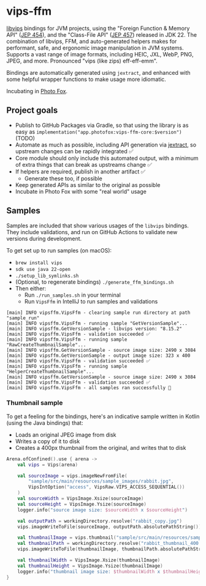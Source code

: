 # vips-ffm

[libvips](https://github.com/libvips/libvips) bindings for JVM projects, using the "Foreign Function & Memory API"
([JEP 454](https://openjdk.org/jeps/454)), and the "Class-File API" ([JEP 457](https://openjdk.org/jeps/457)) released in JDK 22. The combination
of libvips, FFM, and auto-generated helpers makes for performant, safe, and ergonomic image manipulation in JVM systems.
Supports a vast range of image formats, including HEIC, JXL, WebP, PNG, JPEG, and more. Pronounced "vips (like zips)
eff-eff-emm".

Bindings are automatically generated using `jextract`, and enhanced with some helpful wrapper functions to make usage
more idiomatic.

Incubating in [Photo Fox](https://github.com/lopcode/photo-fox).

## Project goals

* Publish to GitHub Packages via Gradle, so that using the library is as easy as
`implementation("app.photofox:vips-ffm-core:$version")` (TODO)
* Automate as much as possible, including API generation via [jextract](https://github.com/openjdk/jextract), so
  upstream changes can be rapidly integrated ✅
* Core module should only include this automated output, with a minimum of extra things that can break as upstreams
  change ✅
* If helpers are required, publish in another artifact ✅
  * Generate these too, if possible
* Keep generated APIs as similar to the original as possible
* Incubate in Photo Fox with some "real world" usage

## Samples

Samples are included that show various usages of the `libvips` bindings. They include validations, and run on GitHub
Actions to validate new versions during development.

To get set up to run samples (on macOS):
* `brew install vips`
* `sdk use java 22-open`
* `./setup_lib_symlinks.sh`
* (Optional, to regenerate bindings) `./generate_ffm_bindings.sh`
* Then either:
  * Run `./run_samples.sh` in your terminal
  * Run `VipsFfm` in IntelliJ to run samples and validations

```
[main] INFO vipsffm.VipsFfm - clearing sample run directory at path "sample_run"
[main] INFO vipsffm.VipsFfm - running sample "GetVersionSample"...
[main] INFO vipsffm.GetVersionSample - libvips version: "8.15.2"
[main] INFO vipsffm.VipsFfm - validation succeeded ✅
[main] INFO vipsffm.VipsFfm - running sample "RawCreateThumbnailSample"...
[main] INFO vipsffm.GetVersionSample - source image size: 2490 x 3084
[main] INFO vipsffm.GetVersionSample - output image size: 323 x 400
[main] INFO vipsffm.VipsFfm - validation succeeded ✅
[main] INFO vipsffm.VipsFfm - running sample "HelperCreateThumbnailSample"...
[main] INFO vipsffm.GetVersionSample - source image size: 2490 x 3084
[main] INFO vipsffm.VipsFfm - validation succeeded ✅
[main] INFO vipsffm.VipsFfm - all samples ran successfully 🎉
```

### Thumbnail sample

To get a feeling for the bindings, here's an indicative sample written in Kotlin (using the Java bindings) that:
* Loads an original JPEG image from disk
* Writes a copy of it to disk
* Creates a 400px thumbnail from the original, and writes that to disk 

```kt
Arena.ofConfined().use { arena ->
    val vips = Vips(arena)

    val sourceImage = vips.imageNewFromFile(
        "sample/src/main/resources/sample_images/rabbit.jpg",
        VipsIntOption("access", VipsRaw.VIPS_ACCESS_SEQUENTIAL())
    )
    val sourceWidth = VipsImage.Xsize(sourceImage)
    val sourceHeight = VipsImage.Ysize(sourceImage)
    logger.info("source image size: $sourceWidth x $sourceHeight")

    val outputPath = workingDirectory.resolve("rabbit_copy.jpg")
    vips.imageWriteToFile(sourceImage, outputPath.absolutePathString())

    val thumbnailImage = vips.thumbnail("sample/src/main/resources/sample_images/rabbit.jpg", 400)
    val thumbnailPath = workingDirectory.resolve("rabbit_thumbnail_400.jpg")
    vips.imageWriteToFile(thumbnailImage, thumbnailPath.absolutePathString())

    val thumbnailWidth = VipsImage.Xsize(thumbnailImage)
    val thumbnailHeight = VipsImage.Ysize(thumbnailImage)
    logger.info("thumbnail image size: $thumbnailWidth x $thumbnailHeight")
}
```
